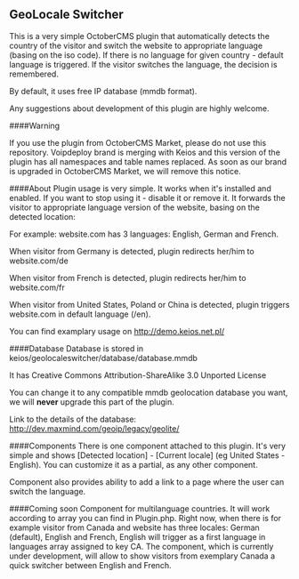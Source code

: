 GeoLocale Switcher
--------------

This is a very simple OctoberCMS plugin that automatically detects the country of the visitor and switch the website to appropriate language (basing on the iso code). If there is no language for given country - default language is triggered. If the visitor switches the language, the decision is remembered. 

By default, it uses free IP database (mmdb format). 

Any suggestions about development of this plugin are highly welcome.


####Warning

If you use the plugin from OctoberCMS Market, please do not use this repository. Voipdeploy brand is merging with Keios and this version of the plugin has all namespaces and table names replaced. As soon as our brand is upgraded in OctoberCMS Market, we will remove this notice.


####About
Plugin usage is very simple. It works when it's installed and enabled. If you want to stop using it - disable it or remove it. 
It forwards the visitor to appropriate language version of the website, basing on the detected location:

For example: website.com has 3 languages: English, German and French.

When visitor from Germany is detected, plugin redirects her/him to website.com/de

When visitor from French is detected, plugin redirects her/him to website.com/fr

When visitor from United States, Poland or China is detected, plugin triggers website.com in default language (/en).

You can find examplary usage on http://demo.keios.net.pl/

####Database
Database is stored in keios/geolocaleswitcher/database/database.mmdb

It has Creative Commons Attribution-ShareAlike 3.0 Unported License

You can change it to any compatible mmdb geolocation database you want, we will **never** upgrade this part of the plugin.

Link to the details of the database: http://dev.maxmind.com/geoip/legacy/geolite/

####Components
There is one component attached to this plugin. It's very simple and shows [Detected location] - [Current locale] 
(eg United States - English). You can customize it as a partial, as any other component. 

Component also provides ability to add a link to a page where the user can switch the language. 

####Coming soon
Component for multilanguage countries. It will work according to array you can find in Plugin.php. Right now, when there is for example visitor from Canada and website has three locales: German (default), English and French, English will trigger as a first language in languages array assigned to key CA. The component, which is currently under development, will allow to show visitors from exemplary Canada a quick switcher between English and French.

